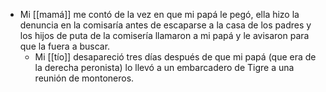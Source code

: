 - Mi [[mamá]] me contó de la vez en que mi papá le pegó, ella hizo la denuncia en la comisaría antes de escaparse a la casa de los padres y los hijos de puta de la comisería llamaron a mi papá y le avisaron para que la fuera a buscar.
    - Mi [[tío]] desapareció tres días después de que mi papá (que era de la derecha peronista) lo llevó a un embarcadero de Tigre a una reunión de montoneros.
